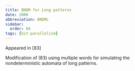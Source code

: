```yaml
---
title: BNDM for Long patterns
date: 2000
abbreviation: BNDML
sidebar:
  order: 84
tags: [bit-parallelism]
---
```


Appeared in [83]

Modification of (83) using multiple words for simulating the nondeterministic automata of long patterns.
